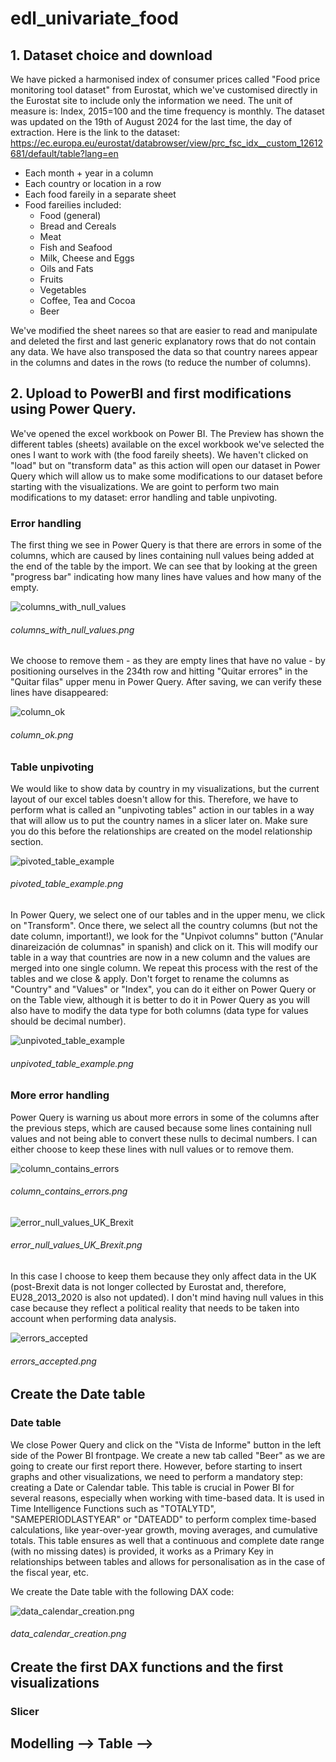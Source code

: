 # edl_univariate_food

## 1. Dataset choice and download

We have picked a harmonised index of consumer prices called "Food price monitoring tool dataset" from Eurostat, which we've customised directly in the Eurostat site to include only the information we need. The unit of measure is: Index, 2015=100 and the time frequency is monthly. The dataset was updated on the 19th of August 2024 for the last time, the day of extraction.
Here is the link to the dataset: https://ec.europa.eu/eurostat/databrowser/view/prc_fsc_idx__custom_12612681/default/table?lang=en

- Each month + year in a column
- Each country or location in a row
- Each food fareily in a separate sheet
- Food fareilies included:
    - Food (general)
    - Bread and Cereals
    - Meat
    - Fish and Seafood
    - Milk, Cheese and Eggs
    - Oils and Fats
    - Fruits
    - Vegetables
    - Coffee, Tea and Cocoa
    - Beer

We've modified the sheet narees so that are easier to read and manipulate and deleted the first and last generic explanatory rows that do not contain any data.
We have also transposed the data so that country narees appear in the columns and dates in the rows (to reduce the number of columns).

## 2. Upload to PowerBI and first modifications using Power Query.

We've opened the excel workbook on Power BI. The Preview has shown the different tables (sheets) available on the excel workbook we've selected the ones I want to work with (the food fareily sheets). We haven't clicked on "load" but on "transform data" as this action will open our dataset in Power Query which will allow us to make some modifications to our dataset before starting with the visualizations. We are goint to perform two main modifications to my dataset: error handling and table unpivoting.

### Error handling

The first thing we see in Power Query is that there are errors in some of the columns, which are caused by lines containing null values being added at the end of the table by the import. We can see that by looking at the green "progress bar" indicating how many lines have values and how many of the empty.

![columns_with_null_values](https://github.com/MaiteLizarraga/edl_univariate_food/blob/main/img/columns_with_null_values.png)
<!-- [columns_with_null_values](https://github.com/MaiteLizarraga/edl_univariate_food/blob/main/img/columns_with_null_values.png) -->
###### columns_with_null_values.png

We choose to remove them - as they are empty lines that have no value - by positioning ourselves in the 234th row and hitting "Quitar errores" in the "Quitar filas" upper menu in Power Query. After saving, we can verify these lines have disappeared:

![column_ok](https://github.com/MaiteLizarraga/edl_univariate_food/blob/main/img/column_ok.png)
<!-- [column_ok](https://github.com/MaiteLizarraga/edl_univariate_food/blob/main/img/column_ok.png) -->
###### column_ok.png

### Table unpivoting

We would like to show data by country in my visualizations, but the current layout of our excel tables doesn't allow for this. Therefore, we have to perform what is called an "unpivoting tables" action in our tables in a way that will allow us to put the country names in a slicer later on. Make sure you do this before the relationships are created on the model relationship section.

![pivoted_table_example](https://github.com/MaiteLizarraga/edl_univariate_food/blob/main/img/pivoted_table_example.png)
<!-- [pivoted_table_example](https://github.com/MaiteLizarraga/edl_univariate_food/blob/main/img/pivoted_table_example.png) -->
###### pivoted_table_example.png

In Power Query, we select one of our tables and in the upper menu, we click on "Transform". Once there, we select all the country columns (but not the date column, important!), we look for the "Unpivot columns" button ("Anular dinareización de columnas" in spanish) and click on it. This will modify our table in a way that countries are now in a new column and the values are merged into one single column. We repeat this process with the rest of the tables and we close & apply. Don't forget to rename the columns as "Country" and "Values" or "Index", you can do it either on Power Query or on the Table view, although it is better to do it in Power Query as you will also have to modify the data type for both columns (data type for values should be decimal number).

![unpivoted_table_example](https://github.com/MaiteLizarraga/edl_univariate_food/blob/main/img/unpivoted_table_example.png)
<!-- [unpivoted_table_example](https://github.com/MaiteLizarraga/edl_univariate_food/blob/main/img/unpivoted_table_example.png) -->
###### unpivoted_table_example.png

### More error handling

Power Query is warning us about more errors in some of the columns after the previous steps, which are caused because some lines containing null values and not being able to convert these nulls to decimal numbers. I can either choose to keep these lines with null values or to remove them.

![column_contains_errors](https://github.com/MaiteLizarraga/edl_univariate_food/blob/main/img/column_contains_errors.png)
<!-- [column_contains_errors](https://github.com/MaiteLizarraga/edl_univariate_food/blob/main/img/column_contains_errors.png) -->
###### column_contains_errors.png

![error_null_values_UK_Brexit](https://github.com/MaiteLizarraga/edl_univariate_food/blob/main/img/error_null_values_UK_Brexit.png)
<!-- [error_null_values_UK_Brexit](https://github.com/MaiteLizarraga/edl_univariate_food/blob/main/img/error_null_values_UK_Brexit.png) -->
###### error_null_values_UK_Brexit.png

In this case I choose to keep them because they only affect data in the UK (post-Brexit data is not longer collected by Eurostat and, therefore, EU28_2013_2020 is also not updated). I don't mind having null values in this case because they reflect a political reality that needs to be taken into account when performing data analysis.

![errors_accepted](https://github.com/MaiteLizarraga/edl_univariate_food/blob/main/img/errors_accepted.png)
<!-- [errors_accepted](https://github.com/MaiteLizarraga/edl_univariate_food/blob/main/img/errors_accepted.png) -->
###### errors_accepted.png

## Create the Date table

### Date table

We close Power Query and click on the "Vista de Informe" button in the left side of the Power BI frontpage. We create a new tab called "Beer" as we are going to create our first report there. However, before starting to insert graphs and other visualizations, we need to perform a mandatory step: creating a Date or Calendar table. This table is crucial in Power BI for several reasons, especially when working with time-based data. It is used in Time Intelligence Functions such as "TOTALYTD", "SAMEPERIODLASTYEAR" or "DATEADD" to perform complex time-based calculations, like year-over-year growth, moving averages, and cumulative totals. This table ensures as well that a continuous and complete date range (with no missing dates) is provided, it works as a Primary Key in relationships between tables and allows for personalisation as in the case of the fiscal year, etc.

We create the Date table with the following DAX code:

![data_calendar_creation.png](https://github.com/MaiteLizarraga/edl_univariate_food/blob/main/img/data_calendar_creation.png)
###### data_calendar_creation.png

## Create the first DAX functions and the first visualizations

### Slicer



## Modelling --> Table -->      
